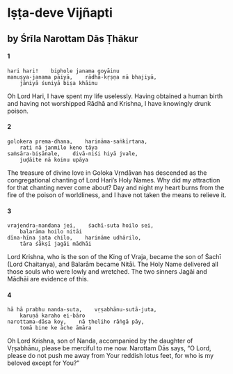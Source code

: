 # Iṣṭa-deve Vijñapti

## by Śrīla Narottam Dās Ṭhākur

#### 1

    hari hari!    biphole janama goyāinu
    manuṣya-janama pāiyā,    rādhā-kṛṣṇa nā bhajiyā,
        jāniyā śuniyā biṣa khāinu

Oh Lord Hari, I have spent my life uselessly. Having obtained a human birth and having not worshipped Rādhā and Krishna, I have knowingly drunk poison.

#### 2

    golokera prema-dhana,    harināma-saṅkīrtana,
        rati nā janmilo keno tāya
    saṁsāra-biṣānale,    divā-niśi hiyā jvale,
        juḍāite nā koinu upāya

The treasure of divine love in Goloka Vṛndāvan has descended as the congregational chanting of Lord Hari’s Holy Names. Why did my attraction for that chanting never come about? Day and night my heart burns from the fire of the poison of worldliness, and I have not taken the means to relieve it.

#### 3

    vrajendra-nandana jei,    śachī-suta hoilo sei,
        balarāma hoilo nitāi
    dīna-hīna jata chilo,    harināme udhārilo,
        tāra śākṣī jagāi mādhāi

Lord Krishna, who is the son of the King of Vraja, became the son of Śachī (Lord Chaitanya), and Balarām became Nitāi. The Holy Name delivered all those souls who were lowly and wretched. The two sinners Jagāi and Mādhāi are evidence of this.

#### 4

    hā hā prabhu nanda-suta,    vṛṣabhānu-sutā-juta,
        karuṇā karaho ei-bāro
    narottama-dāsa koy,    nā ṭheliho rāṅgā pāy,
        tomā bine ke āche āmāra

Oh Lord Krishna, son of Nanda, accompanied by the daughter of Vṛṣabhānu, please be merciful to me now. Narottam Dās says, “O Lord, please do not push me away from Your reddish lotus feet, for who is my beloved except for You?”

